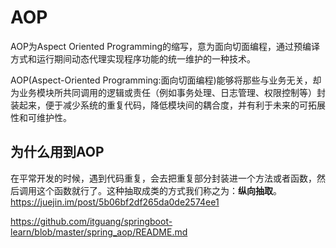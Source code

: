 # AOP
AOP为Aspect Oriented Programming的缩写，意为面向切面编程，通过预编译方式和运行期间动态代理实现程序功能的统一维护的一种技术。  

AOP(Aspect-Oriented Programming:面向切面编程)能够将那些与业务无关，却为业务模块所共同调用的逻辑或责任（例如事务处理、日志管理、权限控制等）封装起来，便于减少系统的重复代码，降低模块间的耦合度，并有利于未来的可拓展性和可维护性。



## 为什么用到AOP
在平常开发的时候，遇到代码重复，会去把重复部分封装进一个方法或者函数，然后调用这个函数就行了。这种抽取成类的方式我们称之为：**纵向抽取**。  
https://juejin.im/post/5b06bf2df265da0de2574ee1


https://github.com/itguang/springboot-learn/blob/master/spring_aop/README.md
